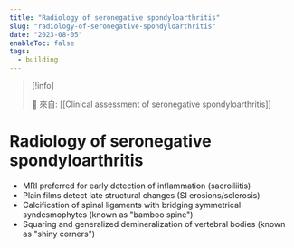 ```yaml
---
title: "Radiology of seronegative spondyloarthritis"
slug: "radiology-of-seronegative-spondyloarthritis"
date: "2023-08-05"
enableToc: false
tags:
  - building
---
```


> [!info]
>
> 🌱 來自: [[Clinical assessment of seronegative spondyloarthritis]]

# Radiology of seronegative spondyloarthritis

- MRI preferred for early detection of inflammation (sacroiliitis)
- Plain films detect late structural changes (SI erosions/sclerosis)
- Calcification of spinal ligaments with bridging symmetrical syndesmophytes (known as "bamboo spine")
- Squaring and generalized demineralization of vertebral bodies (known as "shiny corners")

